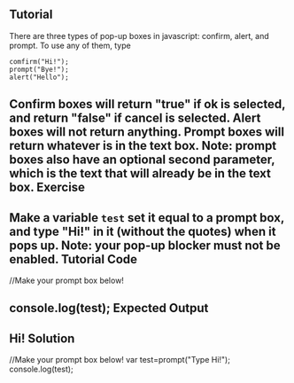 Tutorial
--------
There are three types of pop-up boxes in javascript: confirm, alert, and prompt. To use any of them, type

```
comfirm("Hi!");
prompt("Bye!");
alert("Hello");
```
Confirm boxes will return "true" if ok is selected, and return "false" if cancel is selected. Alert boxes will not return anything. Prompt boxes will return whatever is in the text box. Note: prompt boxes also have an optional second parameter, which is the text that will already be in the text box.
Exercise
--------
Make a variable ```test``` set it equal to a prompt box, and type "Hi!" in it (without the quotes) when it pops up. Note: your pop-up blocker must not be enabled.
Tutorial Code
-------------
//Make your prompt box below!

console.log(test);
Expected Output
---------------
Hi!
Solution
--------
//Make your prompt box below!
var test=prompt("Type Hi!");
console.log(test);
